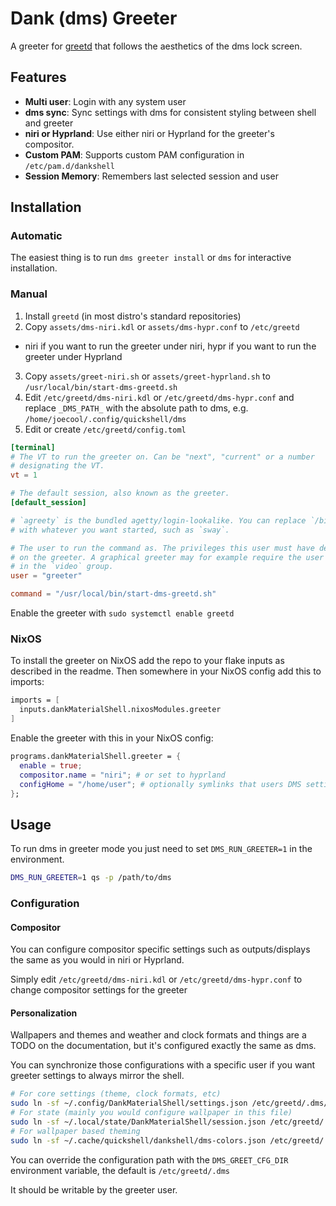 # Dank (dms) Greeter

A greeter for [greetd](https://github.com/kennylevinsen/greetd) that follows the aesthetics of the dms lock screen.

## Features

- **Multi user**: Login with any system user
- **dms sync**: Sync settings with dms for consistent styling between shell and greeter
- **niri or Hyprland**: Use either niri or Hyprland for the greeter's compositor.
- **Custom PAM**: Supports custom PAM configuration in `/etc/pam.d/dankshell`
- **Session Memory**: Remembers last selected session and user

## Installation

### Automatic

The easiest thing is to run `dms greeter install` or `dms` for interactive installation.

### Manual

1. Install `greetd` (in most distro's standard repositories)
2. Copy `assets/dms-niri.kdl` or `assets/dms-hypr.conf` to `/etc/greetd`
  - niri if you want to run the greeter under niri, hypr if you want to run the greeter under Hyprland
3. Copy `assets/greet-niri.sh` or `assets/greet-hyprland.sh` to `/usr/local/bin/start-dms-greetd.sh`
4. Edit `/etc/greetd/dms-niri.kdl` or `/etc/greetd/dms-hypr.conf` and replace `_DMS_PATH_` with the absolute path to dms, e.g. `/home/joecool/.config/quickshell/dms`
5. Edit or create `/etc/greetd/config.toml` 
```toml
[terminal]
# The VT to run the greeter on. Can be "next", "current" or a number
# designating the VT.
vt = 1

# The default session, also known as the greeter.
[default_session]

# `agreety` is the bundled agetty/login-lookalike. You can replace `/bin/sh`
# with whatever you want started, such as `sway`.

# The user to run the command as. The privileges this user must have depends
# on the greeter. A graphical greeter may for example require the user to be
# in the `video` group.
user = "greeter"

command = "/usr/local/bin/start-dms-greetd.sh"
```

Enable the greeter with `sudo systemctl enable greetd`

### NixOS

To install the greeter on NixOS add the repo to your flake inputs as described in the readme. Then somewhere in your NixOS config add this to imports:
```nix
imports = [
  inputs.dankMaterialShell.nixosModules.greeter
]
```

Enable the greeter with this in your NixOS config:
```nix
programs.dankMaterialShell.greeter = {
  enable = true;
  compositor.name = "niri"; # or set to hyprland
  configHome = "/home/user"; # optionally symlinks that users DMS settings to the greeters data directory
};
```

## Usage

To run dms in greeter mode you just need to set `DMS_RUN_GREETER=1` in the environment.

```bash
DMS_RUN_GREETER=1 qs -p /path/to/dms
```

### Configuration

#### Compositor

You can configure compositor specific settings such as outputs/displays the same as you would in niri or Hyprland.

Simply edit `/etc/greetd/dms-niri.kdl` or `/etc/greetd/dms-hypr.conf` to change compositor settings for the greeter

#### Personalization

Wallpapers and themes and weather and clock formats and things are a TODO on the documentation, but it's configured exactly the same as dms.

You can synchronize those configurations with a specific user if you want greeter settings to always mirror the shell.

```bash
# For core settings (theme, clock formats, etc)
sudo ln -sf ~/.config/DankMaterialShell/settings.json /etc/greetd/.dms/settings.json
# For state (mainly you would configure wallpaper in this file)
sudo ln -sf ~/.local/state/DankMaterialShell/session.json /etc/greetd/.dms/session.json
# For wallpaper based theming
sudo ln -sf ~/.cache/quickshell/dankshell/dms-colors.json /etc/greetd/.dms/dms-colors.json
```

You can override the configuration path with the `DMS_GREET_CFG_DIR` environment variable, the default is `/etc/greetd/.dms`

It should be writable by the greeter user.
